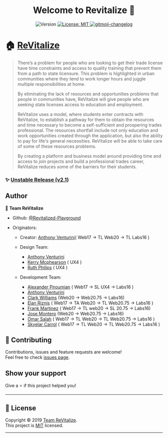 <h1 align="center">Welcome to Revitalize 👋</h1>
<p align="center" >
  <img alt="Version" src="https://img.shields.io/badge/version-2.0-blue.svg?cacheSeconds=2592000" />
  <a href="./license" target="_blank">
    <img alt="License: MIT" src="https://img.shields.io/badge/License-MIT-yellow.svg" />
  </a>
    <a href="https://github.com/frinyvonnick/gitmoji-changelog">
    <img src="https://img.shields.io/badge/changelog-gitmoji-brightgreen.svg" alt="gitmoji-changelog">
  </a>
</p>

# 🏠 [ReVitalize](https://revitalize.community/)

> There’s a problem for people who are looking to get their trade license have time constraints and access to quality training that prevent them from a path to state licensure. This problem is highlighted in urban communities where they tend to work longer hours and juggle multiple responsibilities at home.
>
> By eliminating the lack of resources and opportunities problems that people in communities have, ReVitalize will give people who are seeking state licenses access to education and employment.
>
> ReVitalize uses a model, where students enter contracts with ReVitalize, to establish a pathway for them to obtain the resources and time necessary to become a self-sufficient and prospering trades professional. The resources shortfall include not only education and work opportunities created through the application, but also the ability to pay for life's general necessities. ReVitalize will be able to take care of some of these resources problems.
>
> By creating a platform and business model around providing time and access to join projects and build a professional trades career, ReVitalize reduces some of the barriers for their students.

### ✨ [Unstable Release (v2.1)](https://revitalize.netlify.com/)

## Author

👤 **Team ReVitalize**

- Github: [@Revitalized-Playground](https://github.com/Revitalized-Playground)

- Originators:

  - Creator: [Anthony Venturini](https://github.com/adventurini)( Web17 -> TL Web20 -> TL Labs16 )
  - Design Team:

    - [Anthony Venturini](https://github.com/adventurini)
    - [Kerry Mcphearson]() ( UX4 )
    - [Ruth Philips]() ( UX4 )

  - Development Team:
    - [Alexander Piroumian](https://github.com/AlexxanderP) ( Web17 -> SL UX4 -> Labs16 )
    - [Anthony Venturini](https://github.com/adventurini)
    - [Clark Williams](https://github.com/Cwill14) (Web20 -> Web20.75 -> Labs16)
    - [Elan Riznis](https://github.com/Zealll) ( Web17 -> TA Web20 -> TL Web20.75 -> Labs16 )
    - [Frank Martinez](https://github.com/LeTanque) ( Web17 -> TL web20 -> SL 20.75 -> Labs16)
    - [Jose Montero](https://github.com/JoseMarioDev) (Web20 -> Web20.75 -> Labs16)
    - [Omar Salah](https://github.com/omarsalah95) ( Web17 -> TL Web20 -> TL Web20.75 -> Labs16 )
    - [Skyelar Carrol](https://github.com/Fractured2K) ( Web17 -> TL Web20 -> TL Web20.75 -> Labs16 )

## 🤝 Contributing

Contributions, issues and feature requests are welcome!<br />Feel free to check [issues page](https://github.com/Revitalized-Playground/Front-End/issues/new).

## Show your support

Give a ⭐️ if this project helped you!

---

## 📝 License

Copyright © 2019 [Team ReVitalize](https://github.com/Revitalized-Playground).<br />
This project is [MIT](../license) licensed.

---
